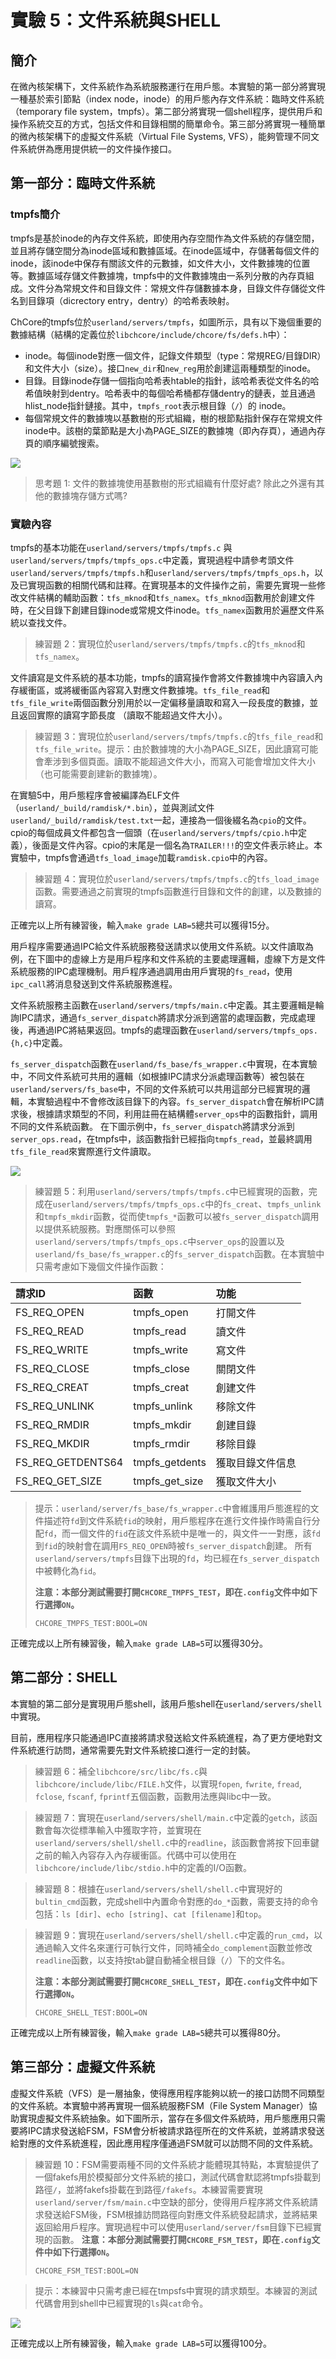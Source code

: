 # 實驗 5：文件系統與SHELL

## 簡介

在微內核架構下，文件系統作為系統服務運行在用戶態。本實驗的第一部分將實現一種基於索引節點（index node，inode）的用戶態內存文件系統：臨時文件系統（temporary file system，tmpfs）。第二部分將實現一個shell程序，提供用戶和操作系統交互的方式，包括文件和目錄相關的簡單命令。第三部分將實現一種簡單的微內核架構下的虛擬文件系統（Virtual File Systems, VFS），能夠管理不同文件系統併為應用提供統一的文件操作接口。

## 第一部分：臨時文件系統

### tmpfs簡介

tmpfs是基於inode的內存文件系統，即使用內存空間作為文件系統的存儲空間，並且將存儲空間分為inode區域和數據區域。在inode區域中，存儲著每個文件的inode，該inode中保存有關該文件的元數據，如文件大小，文件數據塊的位置等。數據區域存儲文件數據塊，tmpfs中的文件數據塊由一系列分散的內存頁組成。文件分為常規文件和目錄文件：常規文件存儲數據本身，目錄文件存儲從文件名到目錄項（dicrectory entry，dentry）的哈希表映射。

ChCore的tmpfs位於`userland/servers/tmpfs`，如圖所示，具有以下幾個重要的數據結構（結構的定義位於`libchcore/include/chcore/fs/defs.h`中）：

- inode。每個inode對應一個文件，記錄文件類型（type：常規REG/目錄DIR）和文件大小（size）。接口`new_dir`和`new_reg`用於創建這兩種類型的inode。
- 目錄。目錄inode存儲一個指向哈希表htable的指針，該哈希表從文件名的哈希值映射到dentry。哈希表中的每個哈希桶都存儲dentry的鏈表，並且通過hlist_node指針鏈接。其中，`tmpfs_root`表示根目錄（`/`）的 inode。
- 每個常規文件的數據塊以基數樹的形式組織，樹的根節點指針保存在常規文件inode中。該樹的葉節點是大小為PAGE_SIZE的數據塊（即內存頁），通過內存頁的順序編號搜索。

![](./assets/lab5-tmpfs.png)

> 思考題 1: 文件的數據塊使用基數樹的形式組織有什麼好處? 除此之外還有其他的數據塊存儲方式嗎?

### 實驗內容
tmpfs的基本功能在`userland/servers/tmpfs/tmpfs.c` 與 `userland/servers/tmpfs/tmpfs_ops.c`中定義，實現過程中請參考頭文件`userland/servers/tmpfs/tmpfs.h`和`userland/servers/tmpfs/tmpfs_ops.h`，以及已實現函數的相關代碼和註釋。在實現基本的文件操作之前，需要先實現一些修改文件結構的輔助函數：`tfs_mknod`和`tfs_namex`。`tfs_mknod`函數用於創建文件時，在父目錄下創建目錄inode或常規文件inode。`tfs_namex`函數用於遍歷文件系統以查找文件。

> 練習題 2：實現位於`userland/servers/tmpfs/tmpfs.c`的`tfs_mknod`和`tfs_namex`。

文件讀寫是文件系統的基本功能，tmpfs的讀寫操作會將文件數據塊中內容讀入內存緩衝區，或將緩衝區內容寫入對應文件數據塊。`tfs_file_read`和 `tfs_file_write`兩個函數分別用於以一定偏移量讀取和寫入一段長度的數據，並且返回實際的讀寫字節長度
（讀取不能超過文件大小）。

> 練習題 3：實現位於`userland/servers/tmpfs/tmpfs.c`的`tfs_file_read`和`tfs_file_write`。提示：由於數據塊的大小為PAGE_SIZE，因此讀寫可能會牽涉到多個頁面。讀取不能超過文件大小，而寫入可能會增加文件大小（也可能需要創建新的數據塊）。

在實驗5中，用戶態程序會被編譯為ELF文件（`userland/_build/ramdisk/*.bin`），並與測試文件`userland/_build/ramdisk/test.txt`一起，連接為一個後綴名為`cpio`的文件。cpio的每個成員文件都包含一個頭（在`userland/servers/tmpfs/cpio.h`中定義），後面是文件內容。cpio的末尾是一個名為`TRAILER!!!`的空文件表示終止。本實驗中，tmpfs會通過`tfs_load_image`加載`ramdisk.cpio`中的內容。

> 練習題 4：實現位於`userland/servers/tmpfs/tmpfs.c`的`tfs_load_image`函數。需要通過之前實現的tmpfs函數進行目錄和文件的創建，以及數據的讀寫。

正確完以上所有練習後，輸入`make grade LAB=5`總共可以獲得15分。

用戶程序需要通過IPC給文件系統服務發送請求以使用文件系統。以文件讀取為例，在下圖中的虛線上方是用戶程序和文件系統的主要處理邏輯，虛線下方是文件系統服務的IPC處理機制。用戶程序通過調用由用戶實現的`fs_read`，使用`ipc_call`將消息發送到文件系統服務進程。

文件系統服務主函數在`userland/servers/tmpfs/main.c`中定義。其主要邏輯是輪詢IPC請求，通過`fs_server_dispatch`將請求分派到適當的處理函數，完成處理後，再通過IPC將結果返回。tmpfs的處理函數在`userland/servers/tmpfs_ops.{h,c}`中定義。

`fs_server_dispatch`函數在`userland/fs_base/fs_wrapper.c`中實現，在本實驗中，不同文件系統可共用的邏輯（如根據IPC請求分派處理函數等）被包裝在`userland/servers/fs_base`中，不同的文件系統可以共用這部分已經實現的邏輯，本實驗過程中不會修改該目錄下的內容。`fs_server_dispatch`會在解析IPC請求後，根據請求類型的不同，利用註冊在結構體`server_ops`中的函數指針，調用不同的文件系統函數。
在下圖示例中，`fs_server_dispatch`將請求分派到`server_ops.read`，在tmpfs中，該函數指針已經指向`tmpfs_read`，並最終調用`tfs_file_read`來實際進行文件讀取。

![](./assets/lab5-fsserver.png)

> 練習題 5：利用`userland/servers/tmpfs/tmpfs.c`中已經實現的函數，完成在`userland/servers/tmpfs/tmpfs_ops.c`中的`fs_creat`、`tmpfs_unlink`和`tmpfs_mkdir`函數，從而使`tmpfs_*`函數可以被`fs_server_dispatch`調用以提供系統服務。對應關係可以參照`userland/servers/tmpfs/tmpfs_ops.c`中`server_ops`的設置以及`userland/fs_base/fs_wrapper.c`的`fs_server_dispatch`函數。在本實驗中只需考慮如下幾個文件操作函數：

| 請求ID | 函數 | 功能 |
| :---- | :---- | :---- |
| FS_REQ_OPEN | tmpfs_open | 打開文件 |
| FS_REQ_READ | tmpfs_read | 讀文件 |
| FS_REQ_WRITE | tmpfs_write | 寫文件 |
| FS_REQ_CLOSE | tmpfs_close | 關閉文件 |
| FS_REQ_CREAT | tmpfs_creat | 創建文件 |
| FS_REQ_UNLINK | tmpfs_unlink | 移除文件 |
| FS_REQ_RMDIR | tmpfs_mkdir | 創建目錄 |
| FS_REQ_MKDIR | tmpfs_rmdir | 移除目錄 |
| FS_REQ_GETDENTS64 | tmpfs_getdents | 獲取目錄文件信息 |
| FS_REQ_GET_SIZE | tmpfs_get_size | 獲取文件大小 |

> 提示：`userland/server/fs_base/fs_wrapper.c`中會維護用戶態進程的文件描述符`fd`到文件系統`fid`的映射，用戶態程序在進行文件操作時需自行分配`fd`，而一個文件的`fid`在該文件系統中是唯一的，與文件一一對應，該`fd`到`fid`的映射會在調用`FS_REQ_OPEN`時被`fs_server_dispatch`創建。
> 所有`userland/servers/tmpfs`目錄下出現的`fd`，均已經在`fs_server_dispatch`中被轉化為`fid`。
>
> **注意：本部分測試需要打開`CHCORE_TMPFS_TEST`，即在`.config`文件中如下行選擇`ON`。**
> ```
> CHCORE_TMPFS_TEST:BOOL=ON
> ```

正確完成以上所有練習後，輸入`make grade LAB=5`可以獲得30分。

## 第二部分：SHELL
本實驗的第二部分是實現用戶態shell，該用戶態shell在`userland/servers/shell`中實現。

目前，應用程序只能通過IPC直接將請求發送給文件系統進程，為了更方便地對文件系統進行訪問，通常需要先對文件系統接口進行一定的封裝。
> 練習題 6：補全`libchcore/src/libc/fs.c`與`libchcore/include/libc/FILE.h`文件，以實現`fopen`, `fwrite`, `fread`, `fclose`, `fscanf`, `fprintf`五個函數，函數用法應與libc中一致。

> 練習題 7：實現在`userland/servers/shell/main.c`中定義的`getch`，該函數會每次從標準輸入中獲取字符，並實現在`userland/servers/shell/shell.c`中的`readline`，該函數會將按下回車鍵之前的輸入內容存入內存緩衝區。代碼中可以使用在`libchcore/include/libc/stdio.h`中的定義的I/O函數。

> 練習題 8：根據在`userland/servers/shell/shell.c`中實現好的`bultin_cmd`函數，完成shell中內置命令對應的`do_*`函數，需要支持的命令包括：`ls [dir]`、`echo [string]`、`cat [filename]`和`top`。

> 練習題 9：實現在`userland/servers/shell/shell.c`中定義的`run_cmd`，以通過輸入文件名來運行可執行文件，同時補全`do_complement`函數並修改`readline`函數，以支持按tab鍵自動補全根目錄（`/`）下的文件名。
>
> **注意：本部分測試需要打開`CHCORE_SHELL_TEST`，即在`.config`文件中如下行選擇`ON`。**
> ```
> CHCORE_SHELL_TEST:BOOL=ON
> ```

正確完成以上所有練習後，輸入`make grade LAB=5`總共可以獲得80分。

## 第三部分：虛擬文件系統

虛擬文件系統（VFS）是一層抽象，使得應用程序能夠以統一的接口訪問不同類型的文件系統。本實驗中將再實現一個系統服務FSM（File System Manager）協助實現虛擬文件系統抽象。如下圖所示，當存在多個文件系統時，用戶態應用只需要將IPC請求發送給FSM，FSM會分析被請求路徑所在的文件系統，並將請求發送給對應的文件系統進程，因此應用程序僅通過FSM就可以訪問不同的文件系統。

> 練習題 10：FSM需要兩種不同的文件系統才能體現其特點，本實驗提供了一個fakefs用於模擬部分文件系統的接口，測試代碼會默認將tmpfs掛載到路徑`/`，並將fakefs掛載在到路徑`/fakefs`。本練習需要實現`userland/server/fsm/main.c`中空缺的部分，使得用戶程序將文件系統請求發送給FSM後，FSM根據訪問路徑向對應文件系統發起請求，並將結果返回給用戶程序。實現過程中可以使用`userland/server/fsm`目錄下已經實現的函數。
> **注意：本部分測試需要打開`CHCORE_FSM_TEST`，即在`.config`文件中如下行選擇`ON`。**
> ```
> CHCORE_FSM_TEST:BOOL=ON
> ```

> 提示：本練習中只需考慮已經在tmpsfs中實現的請求類型。本練習的測試代碼會用到shell中已經實現的`ls`與`cat`命令。

![](./assets/lab5-fsm.png)


正確完成以上所有練習後，輸入`make grade LAB=5`可以獲得100分。
